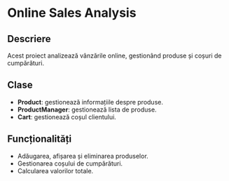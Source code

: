# Online Sales Analysis

## Descriere
Acest proiect analizează vânzările online, gestionând produse și coșuri de cumpărături.

## Clase
- **Product**: gestionează informațiile despre produse.
- **ProductManager**: gestionează lista de produse.
- **Cart**: gestionează coșul clientului.

## Funcționalități
- Adăugarea, afișarea și eliminarea produselor.
- Gestionarea coșului de cumpărături.
- Calcularea valorilor totale.
